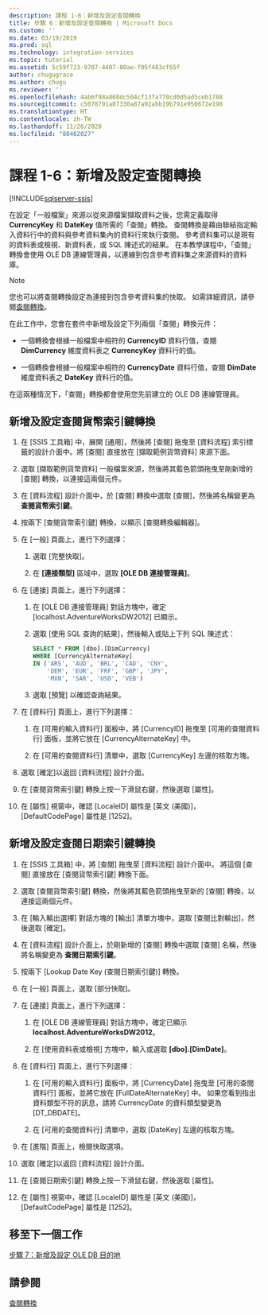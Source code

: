 ```yaml
---
description: 課程 1-6：新增及設定查閱轉換
title: 步驟 6：新增及設定查閱轉換 | Microsoft Docs
ms.custom: ''
ms.date: 03/19/2019
ms.prod: sql
ms.technology: integration-services
ms.topic: tutorial
ms.assetid: 5c59f723-9707-4407-80ae-f05f483cf65f
author: chugugrace
ms.author: chugu
ms.reviewer: ''
ms.openlocfilehash: 4ab6f98a868dc504cf13fa770cd0d5ad5ceb1788
ms.sourcegitcommit: c5078791a07330a87a92abb19b791e950672e198
ms.translationtype: HT
ms.contentlocale: zh-TW
ms.lasthandoff: 11/26/2020
ms.locfileid: "88462027"
---
```

# <a name="lesson-1-6-add-and-configure-the-lookup-transformations"></a>課程 1-6：新增及設定查閱轉換

[!INCLUDE[sqlserver-ssis](../includes/applies-to-version/sqlserver-ssis.md)]



在設定「一般檔案」來源以從來源檔案擷取資料之後，您需定義取得 **CurrencyKey** 和 **DateKey** 值所需的「查閱」轉換。 查閱轉換是藉由聯結指定輸入資料行中的資料與參考資料集內的資料行來執行查閱。 參考資料集可以是現有的資料表或檢視、新資料表，或 SQL 陳述式的結果。 在本教學課程中，「查閱」轉換會使用 OLE DB 連線管理員，以連線到包含參考資料集之來源資料的資料庫。  
  
> [!NOTE]  
> 您也可以將查閱轉換設定為連接到包含參考資料集的快取。 如需詳細資訊，請參閱[查閱轉換](../integration-services/data-flow/transformations/lookup-transformation.md)。  
  
在此工作中，您會在套件中新增及設定下列兩個「查閱」轉換元件：  
  
-   一個轉換會根據一般檔案中相符的 **CurrencyID** 資料行值，查閱 **DimCurrency** 維度資料表之 **CurrencyKey** 資料行的值。  
  
-   一個轉換會根據一般檔案中相符的 **CurrencyDate** 資料行值，查閱 **DimDate** 維度資料表之 **DateKey** 資料行的值。  
  
在這兩種情況下，「查閱」轉換都會使用您先前建立的 OLE DB 連線管理員。  
  
## <a name="add-and-configure-the-lookup-currency-key-transformation"></a>新增及設定查閱貨幣索引鍵轉換  
  
1.  在 [SSIS 工具箱] 中，展開 [通用]，然後將 [查閱] 拖曳至 [資料流程] 索引標籤的設計介面中。將 [查閱] 直接放在 [擷取範例貨幣資料] 來源下面。  
  
2.  選取 [擷取範例貨幣資料] 一般檔案來源，然後將其藍色箭頭拖曳至剛新增的 [查閱] 轉換，以連接這兩個元件。  
  
3.  在 [資料流程] 設計介面中，於 [查閱] 轉換中選取 [查閱]，然後將名稱變更為 **查閱貨幣索引鍵**。  
  
4.  按兩下 [查閱貨幣索引鍵] 轉換，以顯示 [查閱轉換編輯器]。  
  
5.  在 [一般] 頁面上，進行下列選擇：  
  
    1.  選取 [完整快取]。  
  
    2.  在 **[連接類型]** 區域中，選取 **[OLE DB 連接管理員]**。  
  
6.  在 [連接] 頁面上，進行下列選擇：  
  
    1.  在 [OLE DB 連接管理員] 對話方塊中，確定 [localhost.AdventureWorksDW2012] 已顯示。  
  
    2.  選取 [使用 SQL 查詢的結果]，然後輸入或貼上下列 SQL 陳述式：  
  
        ```sql
        SELECT * FROM [dbo].[DimCurrency]
        WHERE [CurrencyAlternateKey]
        IN ('ARS', 'AUD', 'BRL', 'CAD', 'CNY',
            'DEM', 'EUR', 'FRF', 'GBP', 'JPY',
            'MXN', 'SAR', 'USD', 'VEB')
        ```  
    3.  選取 [預覽] 以確認查詢結果。
  
7.  在 [資料行] 頁面上，進行下列選擇：  
  
    1.  在 [可用的輸入資料行] 面板中，將 [CurrencyID] 拖曳至 [可用的查閱資料行] 面板，並將它放在 [CurrencyAlternateKey] 中。  
  
    2.  在 [可用的查閱資料行] 清單中，選取 [CurrencyKey] 左邊的核取方塊。  
  
8.  選取 [確定]以返回 [資料流程] 設計介面。  
  
9. 在 [查閱貨幣索引鍵] 轉換上按一下滑鼠右鍵，然後選取 [屬性]。  
  
10. 在 [屬性] 視窗中，確認 [LocaleID] 屬性是 [英文 (美國)]，[DefaultCodePage] 屬性是 [1252]。  
  
## <a name="add-and-configure-the-lookup-date-key-transformation"></a>新增及設定查閱日期索引鍵轉換  
  
1.  在 [SSIS 工具箱] 中，將 [查閱] 拖曳至 [資料流程] 設計介面中。 將這個 [查閱] 直接放在 [查閱貨幣索引鍵] 轉換下面。  
  
2.  選取 [查閱貨幣索引鍵] 轉換，然後將其藍色箭頭拖曳至新的 [查閱] 轉換，以連接這兩個元件。  
  
3.  在 [輸入輸出選擇] 對話方塊的 [輸出] 清單方塊中，選取 [查閱比對輸出]，然後選取 [確定]。  
  
4.  在 [資料流程] 設計介面上，於剛新增的 [查閱] 轉換中選取 [查閱] 名稱，然後將名稱變更為 **查閱日期索引鍵**。  
  
5.  按兩下 [Lookup Date Key (查閱日期索引鍵)] 轉換。  
  
6.  在 [一般] 頁面上，選取 [部分快取]。  
  
7.  在 [連接] 頁面上，進行下列選擇：  
  
    1.  在 [OLE DB 連線管理員] 對話方塊中，確定已顯示 **localhost.AdventureWorksDW2012**。  
  
    2.  在 [使用資料表或檢視] 方塊中，輸入或選取 **[dbo].[DimDate]**。  
  
8.  在 [資料行] 頁面上，進行下列選擇：  
  
    1.  在 [可用的輸入資料行] 面板中，將 [CurrencyDate] 拖曳至 [可用的查閱資料行] 面板，並將它放在 [FullDateAlternateKey] 中。  如果您看到指出資料類型不符的訊息，請將 CurrencyDate 的資料類型變更為 [DT_DBDATE]。
  
    2.  在 [可用的查閱資料行] 清單中，選取 [DateKey] 左邊的核取方塊。  
  
9. 在 [進階] 頁面上，檢閱快取選項。  
  
10. 選取 [確定]以返回 [資料流程] 設計介面。  
  
11. 在 [查閱日期索引鍵] 轉換上按一下滑鼠右鍵，然後選取 [屬性]。
  
12. 在 [屬性] 視窗中，確認 [LocaleID] 屬性是 [英文 (美國)]，[DefaultCodePage] 屬性是 [1252]。  
  
## <a name="go-to-next-task"></a>移至下一個工作
[步驟 7：新增及設定 OLE DB 目的地](../integration-services/lesson-1-7-adding-and-configuring-the-ole-db-destination.md)  
  
## <a name="see-also"></a>請參閱  
[查閱轉換](../integration-services/data-flow/transformations/lookup-transformation.md)  
